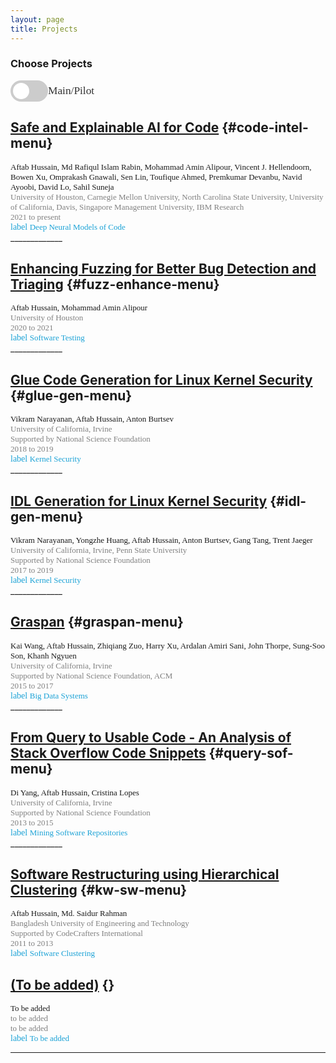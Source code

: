 ```yaml
---
layout: page
title: Projects 
---
```


### Choose Projects

<!-- Switch Button -->
<div class="switch-container">
    <label class="switch">
        <input type="checkbox" id="project-switch">
        <span class="slider"></span>
    </label>
    <span id="switch-text">Main/Pilot</span>
</div>


<!-- Main Projects Section -->
<div id="main-projects">

## [Safe and Explainable AI for Code](../project-code-intel/index.html) {#code-intel-menu}
<div style="font-family: 'Alata';">
    <span style="font-size: small;">Aftab Hussain, Md Rafiqul Islam Rabin, Mohammad Amin Alipour, Vincent J. Hellendoorn, Bowen Xu, Omprakash Gnawali, Sen Lin, Toufique Ahmed, Premkumar Devanbu, Navid Ayoobi, David Lo, Sahil Suneja<br></span>
    <span style="color: gray; font-size: small;">University of Houston, Carnegie Mellon University, North Carolina State University, University of California, Davis, Singapore Management University, IBM Research <br>
    2021 to present <br></span>
    <span class="material-symbols-outlined" style="color: #1ba2d6;">label</span>
    <span style="color: #1ba2d6; font-size: small;">Deep Neural Models of Code</span>
</div>
_____________

## [Enhancing Fuzzing for Better Bug Detection and Triaging](../project-fuzz-enhance/index.html) {#fuzz-enhance-menu}
<div style="font-family: 'Alata';">
    <span style="font-size: small;">Aftab Hussain, Mohammad Amin Alipour <br></span>
    <span style="color: gray; font-size: small;">University of Houston <br> 2020 to 2021 <br></span>
    <span class="material-symbols-outlined" style="color: #1ba2d6;">label</span>
    <span style="color: #1ba2d6; font-size: small;">Software Testing</span>
</div>
_____________

## [Glue Code Generation for Linux Kernel Security](../project-glue-gen/index.html) {#glue-gen-menu}
<div style="font-family: 'Alata';">
    <span style="font-size: small;">Vikram Narayanan, Aftab Hussain, Anton Burtsev <br></span>
    <span style="color: gray; font-size: small;">University of California, Irvine <br> Supported by National Science Foundation <br> 2018 to 2019 <br></span>
    <span class="material-symbols-outlined" style="color: #1ba2d6;">label</span>
    <span style="color: #1ba2d6; font-size: small;">Kernel Security</span>
</div>
_____________

## [IDL Generation for Linux Kernel Security](../project-idl-gen/index.html) {#idl-gen-menu}
<div style="font-family: 'Alata';">
    <span style="font-size: small;">Vikram Narayanan, Yongzhe Huang, Aftab Hussain, Anton Burtsev, Gang Tang, Trent Jaeger<br></span>
    <span style="color: gray; font-size: small;">University of California, Irvine, Penn State University
 <br> Supported by National Science Foundation <br> 2017 to 2019 <br></span>
    <span class="material-symbols-outlined" style="color: #1ba2d6;">label</span>
    <span style="color: #1ba2d6; font-size: small;">Kernel Security</span>
</div>
_____________

## [Graspan](../project-graspan/index.html) {#graspan-menu}
<div style="font-family: 'Alata';">
    <span style="font-size: small;">Kai Wang, Aftab Hussain, Zhiqiang Zuo, Harry Xu, Ardalan
    Amiri Sani, John Thorpe, Sung-Soo Son, Khanh Ngyuen <br></span>
    <span style="color: gray; font-size: small;">University of California, Irvine 
    <br> Supported by National Science Foundation, ACM<br>2015 to 2017<br></span>
    <span class="material-symbols-outlined" style="color: #1ba2d6;">label</span>
    <span style="color: #1ba2d6; font-size: small;">Big Data Systems</span>
</div>
_____________

## [From Query to Usable Code - An Analysis of Stack Overflow Code Snippets](../project-query-sof/index.html) {#query-sof-menu}
<div style="font-family: 'Alata';">
    <span style="font-size: small;">Di Yang, Aftab Hussain, Cristina Lopes <br></span>
    <span style="color: gray; font-size: small;">University of California, Irvine 
    <br> Supported by National Science Foundation<br>2013 to 2015<br></span>
    <span class="material-symbols-outlined" style="color: #1ba2d6;">label</span>
    <span style="color: #1ba2d6; font-size: small;">Mining Software Repositories</span>
</div>
_____________

## [Software Restructuring using Hierarchical Clustering](../project-kw-sw/index.html) {#kw-sw-menu}
<div style="font-family: 'Alata';">
    <span style="font-size: small;">Aftab Hussain, Md. Saidur Rahman <br></span>
    <span style="color: gray; font-size: small;">Bangladesh University of Engineering and Technology <br> Supported by CodeCrafters International<br>2011 to 2013<br></span> 
    <span class="material-symbols-outlined" style="color: #1ba2d6;">label</span>
    <span style="color: #1ba2d6; font-size: small;">Software Clustering</span>
</div>

</div>

<!-- Pilot Projects Section -->
<div id="pilot-projects">

## [(To be added)](../project-fuzz-enhance/index.html) {}

<div style="font-family: 'Alata';">
    <span style="font-size: small;">To be added <br></span>
    <span style="color: gray; font-size: small;">to be added <br> to be added <br></span>
    <span class="material-symbols-outlined" style="color: #1ba2d6;">label</span>
    <span style="color: #1ba2d6; font-size: small;">To be added</span>
</div>

_____________


</div>


<script>
document.getElementById('project-switch').addEventListener('change', function() {
    var mainProjects = document.getElementById('main-projects');
    var pilotProjects = document.getElementById('pilot-projects');
    var switchText = document.getElementById('switch-text');
    if (this.checked) {
        pilotProjects.style.display = 'block';
    } else {
        mainProjects.style.display = 'block';
    }
});
</script>

<style>
.switch-container {
    display: flex;
    align-items: center;
    margin-bottom: 20px;
}

.switch {
    position: relative;
    display: inline-block;
    width: 60px;
    height: 34px;
}

.switch input {
    opacity: 0;
    width: 0;
    height: 0;
}

.slider {
    position: absolute;
    cursor: pointer;
    top: 0;
    left: 0;
    right: 0;
    bottom: 0;
    background-color: #ccc;
    transition: .4s;
    border-radius: 34px;
}

.slider:before {
    position: absolute;
    content: "";
    height: 26px;
    width: 26px;
    left: 4px;
    bottom: 4px;
    background-color: white;
    transition: .4s;
    border-radius: 50%;
}

input:checked + .slider {
    background-color: #1ba2d6;
}

input:checked + .slider:before {
    transform: translateX(26px);
}

#switch-text {
    font-family: 'Alata';
    font-size: 13pt;
    color: #333;
}
</style>
														



	
